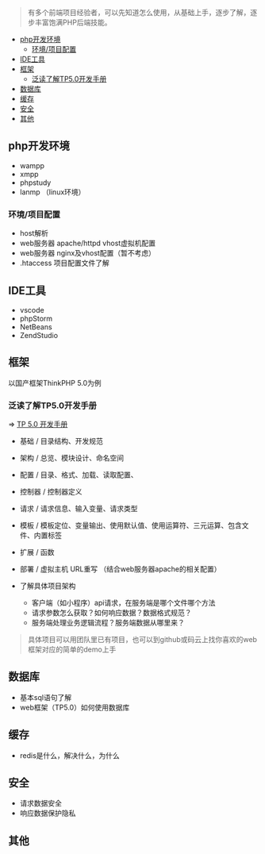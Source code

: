 
> 有多个前端项目经验者，可以先知道怎么使用，从基础上手，逐步了解，逐步丰富饱满PHP后端技能。


- [php开发环境](#php开发环境)
    - [环境/项目配置](#环境项目配置)
- [IDE工具](#ide工具)
- [框架](#框架)
    - [泛读了解TP5.0开发手册](#泛读了解tp50开发手册)
- [数据库](#数据库)
- [缓存](#缓存)
- [安全](#安全)
- [其他](#其他)


## php开发环境

- wampp 
- xmpp 
- phpstudy
- lanmp （linux环境）


### 环境/项目配置
- host解析
- web服务器 apache/httpd vhost虚拟机配置
- web服务器 nginx及vhost配置（暂不考虑）
- .htaccess 项目配置文件了解


## IDE工具

- vscode
- phpStorm
- NetBeans
- ZendStudio


## 框架

以国产框架ThinkPHP 5.0为例

### 泛读了解TP5.0开发手册

=> [TP 5.0 开发手册](https://www.kancloud.cn/manual/thinkphp5/118003)

- 基础 / 目录结构、开发规范
- 架构 / 总览、模块设计、命名空间
- 配置 / 目录、格式、加载、读取配置、
- 控制器 / 控制器定义
- 请求 / 请求信息、输入变量、请求类型
- 模板 / 模板定位、变量输出、使用默认值、使用运算符、三元运算、包含文件、内置标签
- 扩展 / 函数
- 部署 / 虚拟主机 URL重写  （结合web服务器apache的相关配置）

- 了解具体项目架构
    - 客户端（如小程序）api请求，在服务端是哪个文件哪个方法
    - 请求参数怎么获取？如何响应数据？数据格式规范？
    - 服务端处理业务逻辑流程？服务端数据从哪里来？

> 具体项目可以用团队里已有项目，也可以到github或码云上找你喜欢的web框架对应的简单的demo上手

## 数据库

- 基本sql语句了解
- web框架（TP5.0）如何使用数据库

## 缓存

- redis是什么，解决什么，为什么

##  安全

- 请求数据安全
- 响应数据保护隐私


## 其他



